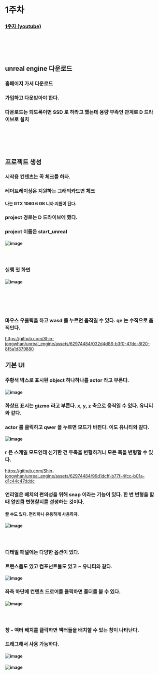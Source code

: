 # 1주차
### [1주차 (youtube)](https://www.youtube.com/watch?v=eT-uLb-tVIM&t=204s)
### <br/><br/><br/>

## unreal engine 다운로드
### 홈페이지 가서 다운로드
### 가입하고 다운받아야 한다.
### 다운로드는 되도록이면 SSD 로 하라고 했는데 용량 부족인 관계로 D 드라이브로 설치
### <br/><br/><br/>

## 프로젝트 생성
### 시작용 컨텐츠는 꼭 체크를 하자.
### 레이트레이싱은 지원하는 그래픽카드면 체크
#### 나는 GTX 1060 6 GB 니까 지원이 된다.
### project 경로는 D 드라이브에 했다.
### project 이름은 start_unreal
#### ![image](https://github.com/Shin-jongwhan/unreal_engine/assets/62974484/3782fe22-0eb5-4124-a408-6c7f8c66a537)
### <br/>

### 실행 첫 화면
#### ![image](https://github.com/Shin-jongwhan/unreal_engine/assets/62974484/de7f97b1-0def-4ddc-a524-19c810a4e8f8)
### <br/><br/><br/>

### 마우스 우클릭을 하고 wasd 를 누르면 움직일 수 있다. qe 는 수직으로 움직인다.
https://github.com/Shin-jongwhan/unreal_engine/assets/62974484/032d4d86-b3f0-47dc-8f20-8f5a1d379880

## 기본 UI
### 주황색 박스로 표시된 object 하나하나를 actor 라고 부른다.
#### ![image](https://github.com/Shin-jongwhan/unreal_engine/assets/62974484/8067adce-5c08-4020-833a-82cca68f1166)
### 화살표 표시는 gizmo 라고 부른다. x, y, z 축으로 움직일 수 있다. 유니티와 같다.
### actor 를 클릭하고 qwer 을 누르면 모드가 바뀐다. 이도 유니티와 같다.
#### ![image](https://github.com/Shin-jongwhan/unreal_engine/assets/62974484/4a5cc67c-9bc1-4151-a12d-0677228896d0)
### r 은 스케일 모드인데 신기한 건 두축을 변형하거나 모든 축을 변형할 수 있다.
https://github.com/Shin-jongwhan/unreal_engine/assets/62974484/99d1dcff-b77f-4fcc-b01a-d1c44c47dddc
### 언리얼은 배치의 편의성을 위해 snap 이라는 기능이 있다. 한 번 변형을 할 때 얼만큼 변형할지를 설정하는 것이다.
#### 끌 수도 있다. 편리하니 유용하게 사용하자.
#### ![image](https://github.com/Shin-jongwhan/unreal_engine/assets/62974484/96315cfe-7c39-4535-90fe-e76cc51c7e9d)
### <br/>

### 디테일 패널에는 다양한 옵션이 있다.
### 트랜스폼도 있고 컴포넌트들도 있고 ~ 유니티와 같다.
#### ![image](https://github.com/Shin-jongwhan/unreal_engine/assets/62974484/c0bbb574-4fdc-4b79-92e0-54c777d49b12)
### 좌측 하단에 컨텐츠 드로어를 클릭하면 폴더를 볼 수 있다.
#### ![image](https://github.com/Shin-jongwhan/unreal_engine/assets/62974484/907ac0ef-600e-4e0a-8949-1201af119d5e)
### <br/>

### 창 - 액터 배치를 클릭하면 액터들을 배치할 수 있는 창이 나타난다.
### 드래그해서 사용 가능하다.
#### ![image](https://github.com/Shin-jongwhan/unreal_engine/assets/62974484/7d75f1de-8755-4c93-bb95-5e3895bc5bc7)
#### ![image](https://github.com/Shin-jongwhan/unreal_engine/assets/62974484/8a08c4ff-ef2e-469a-ba61-fa9f7de39bbb)

